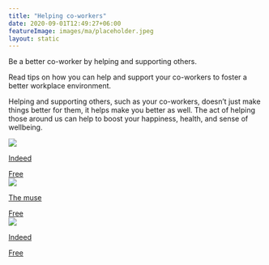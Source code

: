 ```yaml
---
title: "Helping co-workers"
date: 2020-09-01T12:49:27+06:00
featureImage: images/ma/placeholder.jpeg
layout: static
---
```


Be a better co-worker by helping and supporting others.

Read tips on how you can help and support your co-workers to foster a better workplace environment.

Helping and supporting others, such as your co-workers, doesn’t just make things better for them, it helps make you better as well. The act of helping those around us can help to boost your happiness, health, and sense of wellbeing.

<a class="ma-link" href="https://www.indeed.com/career-advice/career-development/helping-and-supporting-others-at-work"><div class="ma-card"><div class="ma-icon"><img src ="/images/icon-check.png"/></div><div class="ma-name"><p>Indeed</p></div><div class="ma-paid-text"><span>Free</span></div></div></a><a class="ma-link" href="https://www.themuse.com/advice/how-to-support-a-coworker-through-a-personal-crisis-without-crossing-the-line"><div class="ma-card"><div class="ma-icon"><img src ="/images/icon-check.png"/></div><div class="ma-name"><p>The muse</p></div><div class="ma-paid-text"><span>Free</span></div></div></a><a class="ma-link" href="https://uk.indeed.com/career-advice/career-development/supportive-colleagues"><div class="ma-card"><div class="ma-icon"><img src ="/images/icon-check.png"/></div><div class="ma-name"><p>Indeed</p></div><div class="ma-paid-text"><span>Free</span></div></div></a>  

<br/><br/>






